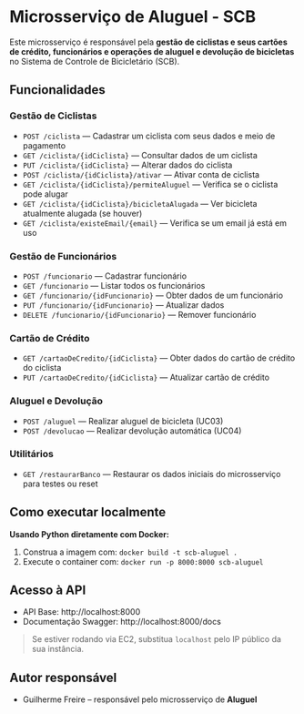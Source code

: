 # Microsserviço de Aluguel - SCB

Este microsserviço é responsável pela **gestão de ciclistas e seus cartões de crédito, funcionários e operações de aluguel e devolução de bicicletas** no Sistema de Controle de Bicicletário (SCB).

## Funcionalidades

### Gestão de Ciclistas

- `POST /ciclista` — Cadastrar um ciclista com seus dados e meio de pagamento
- `GET /ciclista/{idCiclista}` — Consultar dados de um ciclista
- `PUT /ciclista/{idCiclista}` — Alterar dados do ciclista
- `POST /ciclista/{idCiclista}/ativar` — Ativar conta de ciclista
- `GET /ciclista/{idCiclista}/permiteAluguel` — Verifica se o ciclista pode alugar
- `GET /ciclista/{idCiclista}/bicicletaAlugada` — Ver bicicleta atualmente alugada (se houver)
- `GET /ciclista/existeEmail/{email}` — Verifica se um email já está em uso

### Gestão de Funcionários

- `POST /funcionario` — Cadastrar funcionário
- `GET /funcionario` — Listar todos os funcionários
- `GET /funcionario/{idFuncionario}` — Obter dados de um funcionário
- `PUT /funcionario/{idFuncionario}` — Atualizar dados
- `DELETE /funcionario/{idFuncionario}` — Remover funcionário

### Cartão de Crédito

- `GET /cartaoDeCredito/{idCiclista}` — Obter dados do cartão de crédito do ciclista
- `PUT /cartaoDeCredito/{idCiclista}` — Atualizar cartão de crédito

### Aluguel e Devolução

- `POST /aluguel` — Realizar aluguel de bicicleta (UC03)
- `POST /devolucao` — Realizar devolução automática (UC04)

### Utilitários

- `GET /restaurarBanco` — Restaurar os dados iniciais do microsserviço para testes ou reset


## Como executar localmente

**Usando Python diretamente com Docker:**

1. Construa a imagem com: `docker build -t scb-aluguel .`
2. Execute o container com: `docker run -p 8000:8000 scb-aluguel`

## Acesso à API

- API Base: http://localhost:8000
- Documentação Swagger: http://localhost:8000/docs

> Se estiver rodando via EC2, substitua `localhost` pelo IP público da sua instância.

## Autor responsável

- Guilherme Freire – responsável pelo microsserviço de **Aluguel**